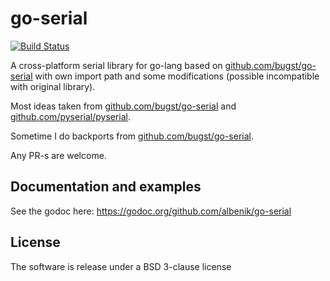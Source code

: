 # go-serial

[![Build Status](https://travis-ci.org/albenik/go-serial.svg?branch=master)](https://travis-ci.org/albenik/go-serial)

A cross-platform serial library for go-lang based on [github.com/bugst/go-serial](https://github.com/bugst/go-serial) with own import path and some modifications (possible incompatible with original library).

Most ideas taken from [github.com/bugst/go-serial](https://github.com/bugst/go-serial) and [github.com/pyserial/pyserial](https://github.com/pyserial/pyserial).

Sometime I do backports from [github.com/bugst/go-serial](https://github.com/bugst/go-serial).

Any PR-s are welcome.

## Documentation and examples

See the godoc here: https://godoc.org/github.com/albenik/go-serial

## License

The software is release under a BSD 3-clause license
